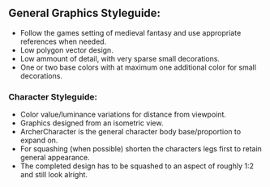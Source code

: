 ## General Graphics Styleguide:
- Follow the games setting of medieval fantasy and use appropriate references when needed.
- Low polygon vector design.
- Low ammount of detail, with very sparse small decorations.
- One or two base colors with at maximum one additional color for small decorations.

### Character Styleguide:
- Color value/luminance variations for distance from viewpoint.
- Graphics designed from an isometric view.
- ArcherCharacter is the general character body base/proportion to expand on.
- For squashing (when possible) shorten the characters legs first to retain general appearance.
- The completed design has to be squashed to an aspect of roughly 1:2 and still look alright.
